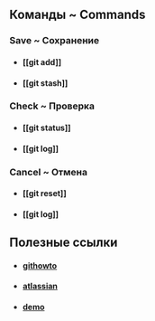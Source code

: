 ## Команды ~ Commands
### Save ~ Сохранение
- #### [[git add]]
- #### [[git stash]]
### Check ~ Проверка
- #### [[git status]]
- #### [[git log]]
### Cancel ~ Отмена
- #### [[git reset]]
- #### [[git log]]

## Полезные ссылки
- #### [githowto](https://githowto.com/ru)
- #### [atlassian](https://www.atlassian.com/ru/git)
- #### [demo](https://learngitbranching.js.org/)